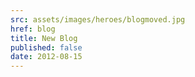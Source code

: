 ```yaml
---
src: assets/images/heroes/blogmoved.jpg
href: blog
title: New Blog
published: false
date: 2012-08-15
---
```


